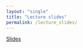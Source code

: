 ```yaml
---
layout: "single"
title: "Lecture slides"
permalink: /lecture_slides/
---
```


[Slides](https://raw.githubusercontent.com/wletsou/bioinformatics/master/docs/Biol%20350%20slides.pdf)
